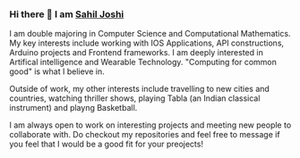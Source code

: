 ### Hi there 👋 I am <a href="https://www.sahiljoshi.com/"> Sahil Joshi </a>

I am double majoring in Computer Science and Computational Mathematics. My key interests include working with IOS Applications, API constructions, Arduino projects and Frontend frameworks. I am deeply interested in Artifical intelligence and Wearable Technology. "Computing for common good" is what I believe in. 

Outside of work, my other interests include travelling to new cities and countries, watching thriller shows, playing Tabla (an Indian classical instrument) and playng Basketball.

I am always open to work on interesting projects and meeting new people to collaborate with. Do checkout my repositories and feel free to message if you feel that I would be a good fit for your preojects!
